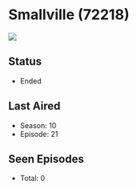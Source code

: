 # Smallville (72218)

<img src="https://dg31sz3gwrwan.cloudfront.net/poster/72218/1018184-0-optimized.jpg" />

## Status
* Ended
## Last Aired
* Season: 10
* Episode: 21
## Seen Episodes
* Total: 0
